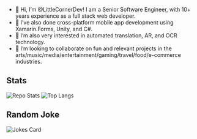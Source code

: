 - 👋 Hi, I’m @LittleCornerDev!  I am a Senior Software Engineer, with 10+ years experience as a full stack web developer.
- 🌱 I’ve also done cross-platform mobile app development using Xamarin.Forms, Unity, and C#.
- 👀 I’m also very interested in automated translation, AR, and OCR technology.
- 💞️ I’m looking to collaborate on fun and relevant projects in the arts/music/media/entertainment/gaming/travel/food/e-commerce industries.
<!---
- 📫 How to reach me ...
--->

## Stats
![Repo Stats](https://github-readme-stats.vercel.app/api?username=LittleCornerDev&show_icons=true)
![Top Langs](https://github-readme-stats.vercel.app/api/top-langs/?username=LittleCornerDev&theme=blue-green)

## Random Joke
![Jokes Card](https://readme-jokes.vercel.app/api)

<!---
LittleCornerDev/LittleCornerDev is a ✨ special ✨ repository because its `README.md` (this file) appears on your GitHub profile.
You can click the Preview link to take a look at your changes.
--->
